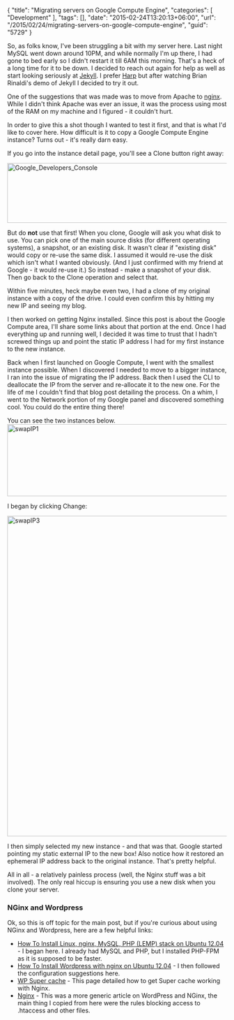 {
	"title": "Migrating servers on Google Compute Engine",
	"categories": [
		"Development"
	],
	"tags": [],
	"date": "2015-02-24T13:20:13+06:00",
	"url": "/2015/02/24/migrating-servers-on-google-compute-engine",
	"guid": "5729"
}

So, as folks know, I've been struggling a bit with my server here. Last night MySQL went down around 10PM, and while normally I'm up there, I had gone to bed early so I didn't restart it till 6AM this morning. That's a heck of a long time for it to be down. I decided to reach out again for help as well as start looking seriously at <a href="http://jekyllrb.com/">Jekyll</a>. I prefer <a href="http://harpjs.com/">Harp</a> but after watching Brian Rinaldi's demo of Jekyll I decided to try it out.

<!--more-->

One of the suggestions that was made was to move from Apache to <a href="http://nginx.org/">nginx</a>. While I didn't think Apache was ever an issue, it was the process using most of the RAM on my machine and I figured - it couldn't hurt.

In order to give this a shot though I wanted to test it first, and that is what I'd like to cover here. How difficult is it to copy a Google Compute Engine instance? Turns out - it's really darn easy.

If you go into the instance detail page, you'll see a Clone button right away:

<a href="http://www.raymondcamden.com/wp-content/uploads/2015/02/Google_Developers_Console.png"><img src="http://static.raymondcamden.com/images/wp-content/uploads/2015/02/Google_Developers_Console.png" alt="Google_Developers_Console" width="850" height="137" class="alignnone size-full wp-image-5730" /></a>

But do <strong>not</strong> use that first! When you clone, Google will ask you what disk to use. You can pick one of the main source disks (for different operating systems), a snapshot, or an existing disk. It wasn't clear if "existing disk" would copy or re-use the same disk. I assumed it would re-use the disk which isn't what I wanted obviously. (And I just confirmed with my friend at Google - it would re-use it.) So instead - make a snapshot of your disk. Then go back to the Clone operation and select that.

Within five minutes, heck maybe even two, I had a clone of my original instance with a copy of the drive. I could even confirm this by hitting my new IP and seeing my blog.

I then worked on getting Nginx installed. Since this post is about the Google Compute area, I'll share some links about that portion at the end. Once I had everything up and running well, I decided it was time to trust that I hadn't screwed things up and point the static IP address I had for my first instance to the new instance.

Back when I first launched on Google Compute, I went with the smallest instance possible. When I discovered I needed to move to a bigger instance, I ran into the issue of migrating the IP address. Back then I used the CLI to deallocate the IP from the server and re-allocate it to the new one. For the life of me I couldn't find that blog post detailing the process. On a whim, I went to the Network portion of my Google panel and discovered something cool. You could do the entire thing there!

You can see the two instances below. 
<a href="http://www.raymondcamden.com/wp-content/uploads/2015/02/swapIP1.png"><img src="http://static.raymondcamden.com/images/wp-content/uploads/2015/02/swapIP1.png" alt="swapIP1" width="850" height="165" class="alignnone size-full wp-image-5731" /></a>

I began by clicking Change:

<a href="http://www.raymondcamden.com/wp-content/uploads/2015/02/swapIP3.png"><img src="http://static.raymondcamden.com/images/wp-content/uploads/2015/02/swapIP3.png" alt="swapIP3" width="1128" height="734" class="alignnone size-full wp-image-5732" /></a>

I then simply selected my new instance - and that was that. Google started pointing my static external IP to the new box! Also notice how it restored an ephemeral IP address back to the original instance. That's pretty helpful.

All in all - a relatively painless process (well, the Nginx stuff was a bit involved). The only real hiccup is ensuring you use a new disk when you clone your server.

<h3>NGinx and Wordpress</h3>

Ok, so this is off topic for the main post, but if you're curious about using NGinx and Wordpress, here are a few helpful links:

<ul>
<li><a href="https://www.digitalocean.com/community/tutorials/how-to-install-linux-nginx-mysql-php-lemp-stack-on-ubuntu-12-04">How To Install Linux, nginx, MySQL, PHP (LEMP) stack on Ubuntu 12.04</a> - I began here. I already had MySQL and PHP, but I installed PHP-FPM as it is supposed to be faster. </li>
<li><a href="https://www.digitalocean.com/community/tutorials/how-to-install-wordpress-with-nginx-on-ubuntu-12-04">How To Install Wordpress with nginx on Ubuntu 12.04</a> - I then followed the configuration suggestions here.</li>
<li><a href="https://rtcamp.com/wordpress-nginx/tutorials/single-site/wp-super-cache/">WP Super cache</a> - This page detailed how to get Super cache working with Nginx.</li>
<li><a href="http://codex.wordpress.org/Nginx">Nginx</a> - This was a more generic article on WordPress and NGinx, the main thing I copied from here were the rules blocking access to .htaccess and other files.
</ul>
